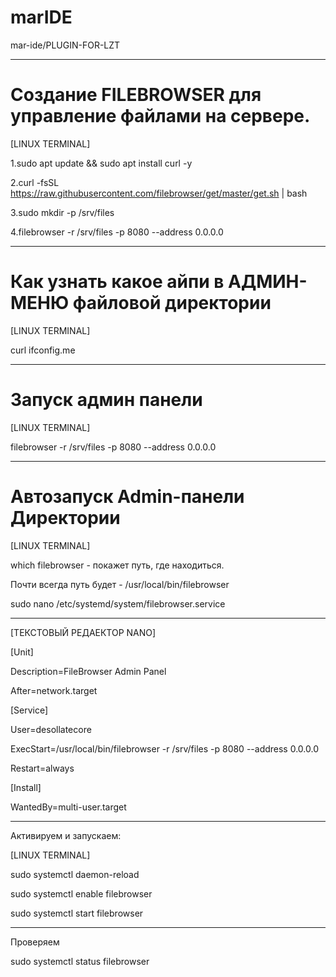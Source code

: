 # marIDE

mar-ide/PLUGIN-FOR-LZT

---
# Создание FILEBROWSER для управление файлами на сервере.

[LINUX TERMINAL]

1.sudo apt update && sudo apt install curl -y

2.curl -fsSL https://raw.githubusercontent.com/filebrowser/get/master/get.sh | bash

3.sudo mkdir -p /srv/files

4.filebrowser -r /srv/files -p 8080 --address 0.0.0.0

---
# Как узнать какое айпи в АДМИН-МЕНЮ файловой директории 

[LINUX TERMINAL]

curl ifconfig.me

---
# Запуск админ панели 

[LINUX TERMINAL]

filebrowser -r /srv/files -p 8080 --address 0.0.0.0

---

# Автозапуск Admin-панели Директории 

[LINUX TERMINAL]

which filebrowser - покажет путь, где находиться.

Почти всегда путь будет - /usr/local/bin/filebrowser

sudo nano /etc/systemd/system/filebrowser.service

---

[ТЕКСТОВЫЙ РЕДАЕКТОР NANO]

[Unit]

Description=FileBrowser Admin Panel

After=network.target

[Service]

User=desollatecore

ExecStart=/usr/local/bin/filebrowser -r /srv/files -p 8080 --address 0.0.0.0

Restart=always

[Install]

WantedBy=multi-user.target

---
Активируем и запускаем:

[LINUX TERMINAL]

sudo systemctl daemon-reload

sudo systemctl enable filebrowser

sudo systemctl start filebrowser

---
Проверяем 

sudo systemctl status filebrowser
